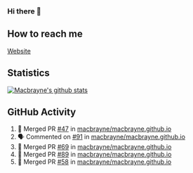 ### Hi there 👋
## How to reach me
[Website](https://macbrayne.de)
<!--
Missing: Email
-->
## Statistics
[![Macbrayne's github stats](https://github-readme-stats.vercel.app/api?username=macbrayne&count_private=true&show_icons=true&hide=stars)](https://github.com/macbrayne/github-readme-stats)
## GitHub Activity
<!--START_SECTION:activity-->
1. 🎉 Merged PR [#47](https://github.com/macbrayne/macbrayne.github.io/pull/47) in [macbrayne/macbrayne.github.io](https://github.com/macbrayne/macbrayne.github.io)
2. 🗣 Commented on [#91](https://github.com/macbrayne/macbrayne.github.io/issues/91) in [macbrayne/macbrayne.github.io](https://github.com/macbrayne/macbrayne.github.io)
3. 🎉 Merged PR [#69](https://github.com/macbrayne/macbrayne.github.io/pull/69) in [macbrayne/macbrayne.github.io](https://github.com/macbrayne/macbrayne.github.io)
4. 🎉 Merged PR [#89](https://github.com/macbrayne/macbrayne.github.io/pull/89) in [macbrayne/macbrayne.github.io](https://github.com/macbrayne/macbrayne.github.io)
5. 🎉 Merged PR [#58](https://github.com/macbrayne/macbrayne.github.io/pull/58) in [macbrayne/macbrayne.github.io](https://github.com/macbrayne/macbrayne.github.io)
<!--END_SECTION:activity-->


<!--
**macbrayne/macbrayne** is a ✨ _special_ ✨ repository because its `README.md` (this file) appears on your GitHub profile.

Here are some ideas to get you started:

- 🔭 I’m currently working on ...
- 🌱 I’m currently learning ...
- 👯 I’m looking to collaborate on ...
- 🤔 I’m looking for help with ...
- 💬 Ask me about ...
- 📫 How to reach me: ...
- 😄 Pronouns: ...
- ⚡ Fun fact: ...
-->
